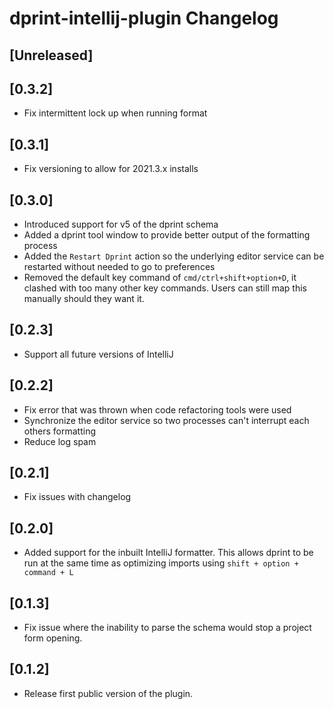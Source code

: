 <!-- Keep a Changelog guide -> https://keepachangelog.com -->

# dprint-intellij-plugin Changelog

## [Unreleased]

## [0.3.2]
- Fix intermittent lock up when running format

## [0.3.1]
- Fix versioning to allow for 2021.3.x installs

## [0.3.0]
- Introduced support for v5 of the dprint schema
- Added a dprint tool window to provide better output of the formatting process
- Added the `Restart Dprint` action so the underlying editor service can be restarted without needed to go to preferences
- Removed the default key command of `cmd/ctrl+shift+option+D`, it clashed with too many other key commands. Users can still map this manually should they want it.

## [0.2.3]
- Support all future versions of IntelliJ

## [0.2.2]
- Fix error that was thrown when code refactoring tools were used
- Synchronize the editor service so two processes can't interrupt each others formatting
- Reduce log spam

## [0.2.1]
- Fix issues with changelog

## [0.2.0]
- Added support for the inbuilt IntelliJ formatter. This allows dprint to be run at the same time as optimizing imports
  using `shift + option + command + L`

## [0.1.3]
- Fix issue where the inability to parse the schema would stop a project form opening.

## [0.1.2]
- Release first public version of the plugin.